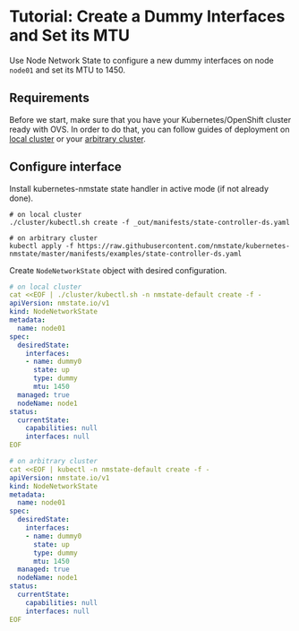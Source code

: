 # Tutorial: Create a Dummy Interfaces and Set its MTU

Use Node Network State to configure a new dummy interfaces on node `node01` and
set its MTU to 1450.

## Requirements

Before we start, make sure that you have your Kubernetes/OpenShift cluster
ready with OVS. In order to do that, you can follow guides of deployment on
[local cluster](deployment-local-cluster.md) or your
[arbitrary cluster](deployment-arbitrary-cluster.md).

## Configure interface

Install kubernetes-nmstate state handler in active mode (if not already done).

```shell
# on local cluster
./cluster/kubectl.sh create -f _out/manifests/state-controller-ds.yaml

# on arbitrary cluster
kubectl apply -f https://raw.githubusercontent.com/nmstate/kubernetes-nmstate/master/manifests/examples/state-controller-ds.yaml
```

Create `NodeNetworkState` object with desired configuration.

```yaml
# on local cluster
cat <<EOF | ./cluster/kubectl.sh -n nmstate-default create -f -
apiVersion: nmstate.io/v1
kind: NodeNetworkState
metadata:
  name: node01
spec:
  desiredState:
    interfaces:
    - name: dummy0
      state: up
      type: dummy
      mtu: 1450
  managed: true
  nodeName: node1
status:
  currentState:
    capabilities: null
    interfaces: null
EOF

# on arbitrary cluster
cat <<EOF | kubectl -n nmstate-default create -f -
apiVersion: nmstate.io/v1
kind: NodeNetworkState
metadata:
  name: node01
spec:
  desiredState:
    interfaces:
    - name: dummy0
      state: up
      type: dummy
      mtu: 1450
  managed: true
  nodeName: node1
status:
  currentState:
    capabilities: null
    interfaces: null
EOF
```
